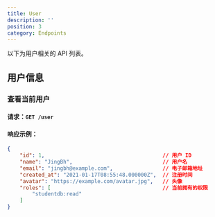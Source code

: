```yaml
---
title: User
description: ''
position: 3
category: Endpoints
---
```


以下为用户相关的 API 列表。

## 用户信息

### 查看当前用户
#### 请求：`GET /user`
#### 响应示例：
```json
{
    "id": 1,                                      // 用户 ID
    "name": "JingBh",                             // 用户名
    "email": "jingbh@example.com",                // 电子邮箱地址
    "created_at": "2021-01-17T08:55:48.000000Z",  // 注册时间
    "avatar": "https://example.com/avatar.jpg",   // 头像
    "roles": [                                    // 当前拥有的权限
        "studentdb:read"
    ]
}
```
